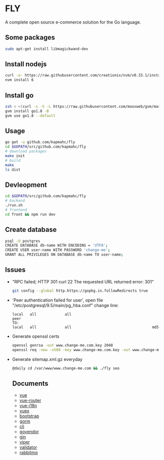 # FLY

A complete open source e-commerce solution for the Go language.

## Some packages

```bash
sudo apt-get install libmagickwand-dev
```

## Install nodejs

```bash
curl -o- https://raw.githubusercontent.com/creationix/nvm/v0.33.1/install.sh | zsh
nvm install 6
```

## Install go

```bash
zsh < <(curl -s -S -L https://raw.githubusercontent.com/moovweb/gvm/master/binscripts/gvm-installer)
gvm install go1.8 -B
gvm use go1.8 --default
```

## Usage

```bash
go get -u github.com/kapmahc/fly
cd $GOPATH/src/github.com/kapmahc/fly
# download packages
make init
# build
make
ls dist
```

## Devleopment

```bash
cd $GOPATH/src/github.com/kapmahc/fly
# backend
./run.sh
# frontend
cd front && npm run dev
```

## Create database

```bash
psql -U postgres
CREATE DATABASE db-name WITH ENCODING = 'UTF8';
CREATE USER user-name WITH PASSWORD 'change-me';
GRANT ALL PRIVILEGES ON DATABASE db-name TO user-name;
```

## Issues

- "RPC failed; HTTP 301 curl 22 The requested URL returned error: 301"

  ```bash
  git config --global http.https://gopkg.in.followRedirects true
  ```

- 'Peer authentication failed for user', open file "/etc/postgresql/9.5/main/pg_hba.conf" change line:

  ```
  local   all             all                                     peer  
  TO:
  local   all             all                                     md5
  ```

- Generate openssl certs

  ```bash
  openssl genrsa -out www.change-me.com.key 2048
  openssl req -new -x509 -key www.change-me.com.key -out www.change-me.com.crt -days 3650 # Common Name:*.change-me.com
  ```

- Generate sitemap.xml.gz everyday

  ```bash
  @daily cd /var/www/www.change-me.com && ./fly seo
  ```

  ## Documents

  - [vue](https://vuejs.org/)
  - [vue-router](http://router.vuejs.org/)
  - [vue-i18n](https://kazupon.github.io/vue-i18n/en/started.html)
  - [vuex](https://vuex.vuejs.org/)
  - [bootstrap](http://v4-alpha.getbootstrap.com/getting-started/introduction/)
  - [gorm](http://jinzhu.me/gorm/)
  - [cli](https://github.com/urfave/cli)
  - [govendor](https://github.com/kardianos/govendor)
  - [gin](https://github.com/gin-gonic/gin)
  - [viper](https://github.com/spf13/viper)
  - [validator](https://godoc.org/gopkg.in/go-playground/validator.v9)
  - [rabbitmq](https://www.rabbitmq.com/documentation.html)
